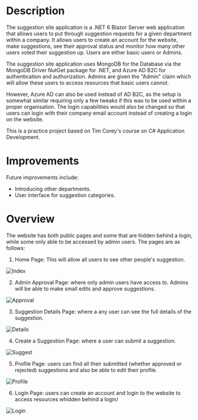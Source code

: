 # Description
The suggestion site application is a .NET 6 Blazor Server web application that allows users to put through suggestion requests for a given department within a company. 
It allows users to create an account for the website, make suggestions, see their approval status and monitor how many other users voted their suggestion up. Users are either basic users or Admins.

The suggestion site application uses MongoDB for the Database via the MongoDB Driver NutGet package for .NET, and Azure AD B2C for authentication and authorization. 
Admins are given the "Admin" claim which will allow these users to access resources that basic users cannot. 

However, Azure AD can also be used instead of AD B2C, as the setup is somewhat similar requiring only a few tweaks if this was to be used within a proper organisation. 
The login capabilities would also be changed so that users can login with their company email account instead of creating a login on the website.

This is a practice project based on Tim Corey's course on C# Application Development.

# Improvements
Future improvements include:
* Introducing other departments.
* User interface for suggestion categories.

# Overview
The website has both public pages and some that are hidden behind a login, while some only able to be accessed by admin users. The pages are as follows:

1. Home Page: This will allow all users to see other people's suggestion.

![Index](https://github.com/Franco-Diaz-Licham/SuggestionsApp/assets/138960498/263f4ebd-a894-4c11-b97d-a3c2035e7da4)

2. Admin Approval Page: where only admin users have access to. Admins will be able to make small edits and approve suggestions.

![Approval](https://github.com/Franco-Diaz-Licham/SuggestionsApp/assets/138960498/9dc0e905-d83e-467e-b46e-93a6ee41aba1)

3. Suggestion Details Page: where a any user can see the full details of the suggestion.

![Details](https://github.com/Franco-Diaz-Licham/SuggestionsApp/assets/138960498/c9a9e915-671b-4cc4-9849-f15411e5f236)

4. Create a Suggestion Page: where a user can submit a suggestion. 

![Suggest](https://github.com/Franco-Diaz-Licham/SuggestionsApp/assets/138960498/428b191b-677e-455b-b5df-aa499748abc8)

5. Profile Page: users can find all their submitted (whether approved or rejected) suggestions and also be able to edit their profile.

![Profile](https://github.com/Franco-Diaz-Licham/SuggestionsApp/assets/138960498/e2192433-5785-484c-8561-04b0ce85449a)

6. Login Page: users can create an account and login to the website to access resources whidden behind a login/

![Login](https://github.com/Franco-Diaz-Licham/SuggestionsApp/assets/138960498/9f4b7504-93b7-44f7-9369-40754599bf79)
